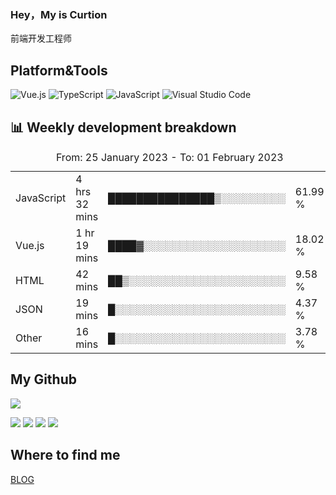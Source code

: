 ### Hey，My is Curtion
前端开发工程师
## Platform&Tools

![Vue.js](https://img.shields.io/badge/-Vue.js-4FC08D?style=flat-square&logo=Vue.js&logoColor=white)
![TypeScript](https://img.shields.io/badge/-TypeScript-007ACC?style=flat-square&logo=typescript&logoColor=white)
![JavaScript](https://img.shields.io/badge/-JavaScript-F7DF1E?style=flat-square&logo=javascript&logoColor=black)
![Visual Studio Code](https://img.shields.io/badge/-VSCode-007ACC?style=flat-square&logo=Visual-Studio-Code&logoColor=white)

## 📊 Weekly development breakdown

<!--START_SECTION:waka-->

<table><caption>From: 25 January 2023 - To: 01 February 2023</caption><tr><td>JavaScript</td><td>4 hrs 32 mins</td><td>███████████████▒░░░░░░░░░</td><td>61.99 %</td></tr><tr><td>Vue.js</td><td>1 hr 19 mins</td><td>████▓░░░░░░░░░░░░░░░░░░░░</td><td>18.02 %</td></tr><tr><td>HTML</td><td>42 mins</td><td>██▒░░░░░░░░░░░░░░░░░░░░░░</td><td>9.58 %</td></tr><tr><td>JSON</td><td>19 mins</td><td>█░░░░░░░░░░░░░░░░░░░░░░░░</td><td>4.37 %</td></tr><tr><td>Other</td><td>16 mins</td><td>█░░░░░░░░░░░░░░░░░░░░░░░░</td><td>3.78 %</td></tr></table>

<!--END_SECTION:waka-->

## My Github

![](http://github-profile-summary-cards.vercel.app/api/cards/profile-details?username=curtion&theme=nord_bright)

![](http://github-profile-summary-cards.vercel.app/api/cards/stats?username=curtion&theme=nord_bright)
![](http://github-profile-summary-cards.vercel.app/api/cards/productive-time?username=curtion&theme=nord_bright&utcOffset=8)
![](http://github-profile-summary-cards.vercel.app/api/cards/repos-per-language?username=curtion&theme=nord_bright)
![](http://github-profile-summary-cards.vercel.app/api/cards/most-commit-language?username=curtion&theme=nord_bright)

## Where to find me

[BLOG](https://blog.3gxk.net)
